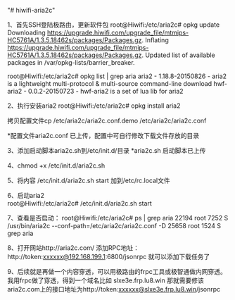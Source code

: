 "# hiwifi-aria2c" 



1、首先SSH登陆极路由，更新软件包
root@Hiwifi:/etc/aria2c# opkg update
Downloading https://upgrade.hiwifi.com/upgrade_file/mtmips-HC5761A/1.3.5.18462s/packages/Packages.gz.
Inflating https://upgrade.hiwifi.com/upgrade_file/mtmips-HC5761A/1.3.5.18462s/packages/Packages.gz.
Updated list of available packages in /var/opkg-lists/barrier_breaker.


root@Hiwifi:/etc/aria2c# opkg list | grep aria
aria2 - 1.18.8-20150826 - aria2 is a lightweight multi-protocol & multi-source command-line download
hwf-aria2 - 0.0.2-20150723 - hwf-aria2 is a set of lua lib for aria2


2、执行安装aria2
root@Hiwifi:/etc/aria2c# opkg install aria2

拷贝配置文件cp /etc/aria2c/aria2c.conf.demo /etc/aria2c/aria2c.conf

*配置文件aria2c.conf 已上传，配置中可自行修改下载文件存放的目录

3、添加启动脚本aria2c.sh到/etc/init.d/目录
*aria2c.sh 启动脚本已上传

4、chmod +x /etc/init.d/aria2c.sh


5、将内容  /etc/init.d/aria2c.sh start  加到/etc/rc.local文件



6、启动aria2  
root@Hiwifi:/etc/aria2c# /etc/init.d/aria2c.sh start

7、查看是否启动：
root@Hiwifi:/etc/aria2c# ps  | grep aria
22194 root      7252 S    /usr/bin/aria2c --conf-path=/etc/aria2c/aria2c.conf -D
25658 root      1524 S    grep aria


8、打开网站http://aria2c.com/   添加RPC地址：http://token:xxxxxx@192.168.199.1:6800/jsonrpc   就可以添加下载任务了

9、后续就是再做一个内容穿透，可以用极路由的frpc工具或极智通做内网穿透。我用frpc做了穿透，得到一个域名比如  slxe3e.frp.lu8.win 那就需要修该aria2c.com上的接口地址为http://token:xxxxxx@slxe3e.frp.lu8.win/jsonrpc 


